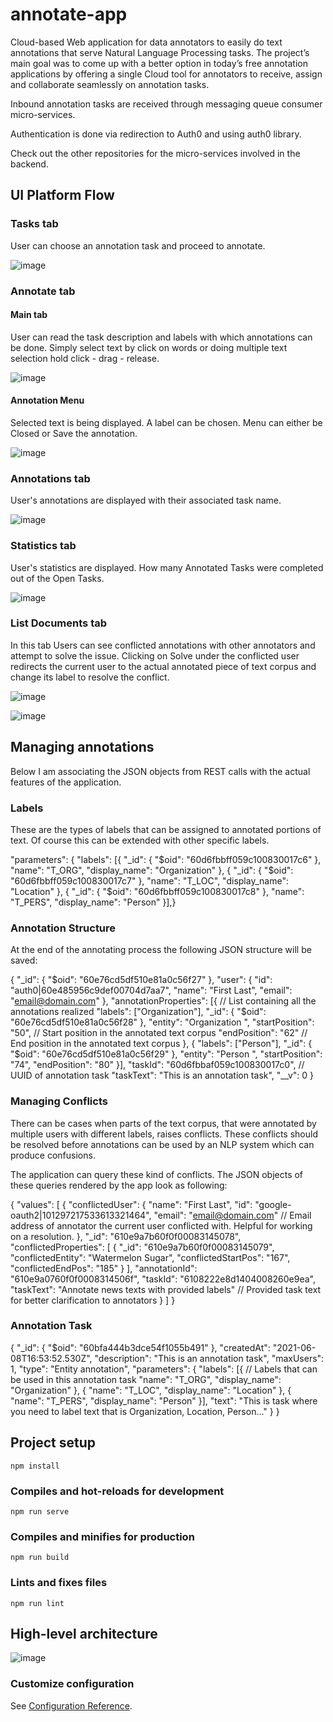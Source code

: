 # annotate-app

Cloud-based Web application for data annotators to easily do text annotations that serve Natural Language Processing tasks. 
The project’s main goal was to come up with a better option in today’s free annotation applications by offering a single Cloud tool for annotators to receive,
assign and collaborate seamlessly on annotation tasks. 

Inbound annotation tasks are received through messaging queue consumer micro-services.

Authentication is done via redirection to Auth0 and using auth0 library.

Check out the other repositories for the micro-services involved in the backend.

## UI Platform Flow

### Tasks tab

User can choose an annotation task and proceed to annotate.

![image](https://github.com/alxdru/app-anno/assets/18479060/c4ad9c9a-6506-4093-93ce-f0fedac18092)

### Annotate tab


#### Main tab

User can read the task description and labels with which annotations can be done. Simply select text by click on words or doing multiple text selection hold click - drag - release.

![image](https://github.com/alxdru/app-anno/assets/18479060/c0f341f3-e409-4994-b181-58683f82bcb6)

#### Annotation Menu

Selected text is being displayed. A label can be chosen.
Menu can either be Closed or Save the annotation.

![image](https://github.com/alxdru/app-anno/assets/18479060/640def08-99e4-4857-be7c-542923a98d82)

### Annotations tab

User's annotations are displayed with their associated task name.

![image](https://github.com/alxdru/app-anno/assets/18479060/6c5b617a-ab4b-4b6c-8355-209864e4198f)

### Statistics tab

User's statistics are displayed. How many Annotated Tasks were completed out of the Open Tasks.

![image](https://github.com/alxdru/app-anno/assets/18479060/964090c7-cb65-43b3-9d51-a1ffe31aa98c)

### List Documents tab

In this tab Users can see conflicted annotations with other annotators and attempt to solve the issue. 
Clicking on Solve under the conflicted user redirects the current user to the actual annotated piece of text corpus and change its label to resolve the conflict.

![image](https://github.com/alxdru/app-anno/assets/18479060/e0b3efbf-ecbc-49d4-8044-f61dfb2d878a)

![image](https://github.com/alxdru/app-anno/assets/18479060/7783f165-a80c-4228-9b8b-cd0848c0da15)

## Managing annotations

Below I am associating the JSON objects from REST calls with the actual features of the application.

### Labels

These are the types of labels that can be assigned to annotated portions of text. Of course this can be extended with other specific labels.

"parameters": {
"labels": [{
"_id": {
"$oid": "60d6fbbff059c100830017c6"
},
"name": "T_ORG",
"display_name": "Organization"
}, {
"_id": {
"$oid": "60d6fbbff059c100830017c7"
},
"name": "T_LOC",
"display_name": "Location"
}, {
"_id": {
"$oid": "60d6fbbff059c100830017c8"
},
"name": "T_PERS",
"display_name": "Person"
}],}

### Annotation Structure

At the end of the annotating process the following JSON structure will be saved:

{
"_id": {
"$oid": "60e76cd5df510e81a0c56f27"
},
"user": {
"id": "auth0|60e485956c9def00704d7aa7",
"name": "First Last",
"email": "email@domain.com"
},
"annotationProperties": [{ // List containing all the annotations realized
"labels": ["Organization"],
"_id": {
"$oid": "60e76cd5df510e81a0c56f28"
},
"entity": "Organization ",
"startPosition": "50", // Start position in the annotated text corpus
"endPosition": "62" // End position in the annotated text corpus
}, {
"labels": ["Person"],
"_id": {
"$oid": "60e76cd5df510e81a0c56f29"
},
"entity": "Person ",
"startPosition": "74",
"endPosition": "80"
}],
"taskId": "60d6fbbaf059c100830017c0",  // UUID of annotation task
"taskText": "This is an annotation task",
"__v": 0
}

### Managing Conflicts

There can be cases when parts of the text corpus, that were annotated by multiple users with different labels, raises conflicts.
These conflicts should be resolved before annotations can be used by an NLP system which can produce confusions.

The application can query these kind of conflicts. The JSON objects of these queries rendered by the app look as following:

{
"values": [
{
"conflictedUser": {
"name": "First Last",
"id": "google-oauth2|101297217533613321464",
"email": "email@domain.com" // Email address of annotator the current user conflicted with. Helpful for working on a resolution.
},
"_id": "610e9a7b60f0f00083145078",
"conflictedProperties": [
{
"_id": "610e9a7b60f0f00083145079",
"conflictedEntity": "Watermelon Sugar",
"conflictedStartPos": "167",
"conflictedEndPos": "185"
}
],
"annotationId": "610e9a0760f0f0008314506f",
"taskId": "6108222e8d1404008260e9ea",
"taskText": "Annotate news texts with provided labels" // Provided task text for better clarification to annotators
}
]
}

### Annotation Task

{
"_id": {
"$oid": "60bfa444b3dce54f1055b491"
},
"createdAt": "2021-06-08T16:53:52.530Z",
"description": "This is an annotation task",
"maxUsers": 1,
"type": "Entity annotation",
"parameters": {
"labels": [{ // Labels that can be used in this annotation task
"name": "T_ORG",
"display_name": "Organization"
}, {
"name": "T_LOC",
"display_name": "Location"
}, {
"name": "T_PERS",
"display_name": "Person"
}],
"text": "This is task where you need to label text that is Organization, Location, Person..."
}
}


## Project setup
```
npm install
```

### Compiles and hot-reloads for development
```
npm run serve
```

### Compiles and minifies for production
```
npm run build
```

### Lints and fixes files
```
npm run lint
```


## High-level architecture

![image](https://github.com/alxdru/app-anno/assets/18479060/22aae4f9-5143-4a6c-97ee-15a9fa05a529)


### Customize configuration
See [Configuration Reference](https://cli.vuejs.org/config/).

